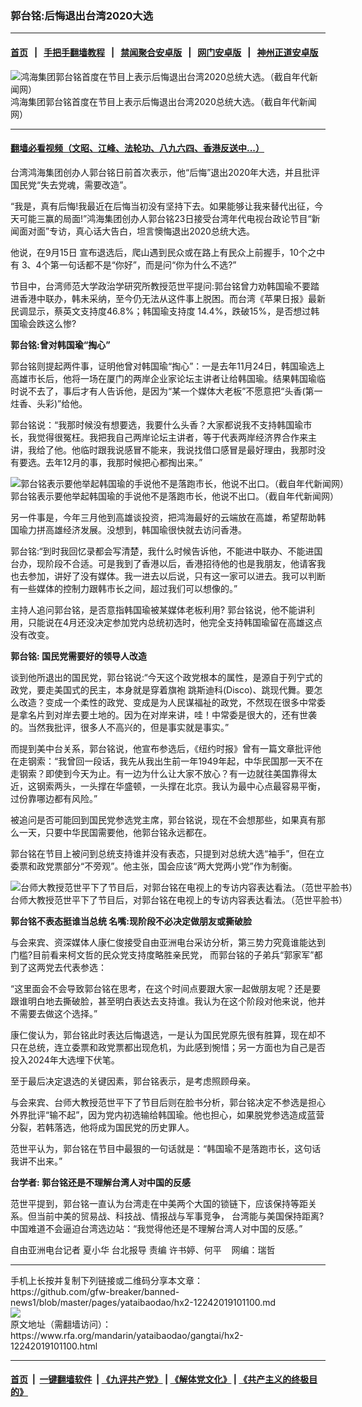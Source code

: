### 郭台铭:后悔退出台湾2020大选
------------------------

#### [首页](https://github.com/gfw-breaker/banned-news1/blob/master/README.md) &nbsp;&nbsp;|&nbsp;&nbsp; [手把手翻墙教程](https://github.com/gfw-breaker/guides/wiki) &nbsp;&nbsp;|&nbsp;&nbsp; [禁闻聚合安卓版](https://github.com/gfw-breaker/bn-android) &nbsp;&nbsp;|&nbsp;&nbsp; [网门安卓版](https://github.com/oGate2/oGate) &nbsp;&nbsp;|&nbsp;&nbsp; [神州正道安卓版](https://github.com/SzzdOgate/update) 



<div id="headerimg">
 <img alt="鸿海集团郭台铭首度在节目上表示后悔退出台湾2020总统大选。（截自年代新闻网）" src="https://www.rfa.org/mandarin/yataibaodao/gangtai/hx2-12242019101100.html/4e00.png/@@images/659a5b3f-fc96-4711-9113-fc2ba8458ad8.png" title="鸿海集团郭台铭首度在节目上表示后悔退出台湾2020总统大选。（截自年代新闻网）"/>
 <div id="headerimgcontents">
  <div id="headerimgcaption">
   <span>
    鸿海集团郭台铭首度在节目上表示后悔退出台湾2020总统大选。（截自年代新闻网）
   </span>
   <!-- zoomattribute -->
  </div>
  <!-- headerimgcaption -->
 </div>
 <!-- headerimagecontents -->
</div>

<hr/>


#### [翻墙必看视频（文昭、江峰、法轮功、八九六四、香港反送中...）](https://github.com/gfw-breaker/banned-news/blob/master/pages/link3.md)

<div id="storytext">
 <div>
  <div class="slot_header">
  </div>
 </div>
 <p>
 </p>
 <p>
  台湾鸿海集团创办人郭台铭日前首次表示，他“后悔”退出2020年大选，并且批评国民党“失去党魂，需要改造”。
 </p>
 <p>
  “我是，真有后悔!我最近在后悔当初没有坚持下去。如果能够让我来替代出征，今天可能三赢的局面!”鸿海集团创办人郭台铭23日接受台湾年代电视台政论节目“新闻面对面”专访，真心话大告白，坦言懊悔退出2020总统大选。
 </p>
 <p>
 </p>
 <p>
 </p>
 <p>
  他说，在9月15日 宣布退选后，爬山遇到⺠众或在路上有⺠众上前握手，10个之中有 3、4个第一句话都不是“你好”，而是问“你为什么不选?”
 </p>
 <p>
  节目中，台湾师范大学政治学研究所教授范世平提问:郭台铭曾力劝韩国瑜不要踏进香港中联办，韩未采纳，至今仍无法从这件事上脱困。而台湾《苹果日报》最新⺠调显示，蔡英文支持度46.8%；韩国瑜支持度 14.4%，跌破15%，是否想过韩国瑜会跌这么惨?
 </p>
 <p>
  <b>
   郭台铭:曾对韩国瑜“掏心”
  </b>
 </p>
 <p>
  郭台铭则提起两件事，证明他曾对韩国瑜“掏心”：一是去年11月24日，韩国瑜选上高雄市长后，他将一场在厦门的两岸企业家论坛主讲者让给韩国瑜。结果韩国瑜临时说不去了，事后才有人告诉他，是因为“某一个媒体大老板”不愿意把“头香(第一炷香、头彩)”给他。
 </p>
 <p>
  郭台铭说：“我那时候没有想要选，我要什么头香？大家都说我不支持韩国瑜市长，我觉得很冤枉。我把我自己两岸论坛主讲者，等于代表两岸经济界合作来主讲，我给了他。他临时跟我说感冒不能来，我说找借口感冒是最好理由，我那时没有要选。去年12月的事，我那时候把心都掏出来。”
 </p>
 <p>
 </p>
 <p>
  <div class="image-inline captioned" style="width:1635px;">
   <div style="width:1635px;">
    <img alt="郭台铭表示要他举起韩国瑜的手说他不是落跑市长，他说不出口。（截自年代新闻网）" src="https://www.rfa.org/mandarin/yataibaodao/gangtai/hx2-12242019101100.html/4e8c.png" title="郭台铭表示要他举起韩国瑜的手说他不是落跑市长，他说不出口。（截自年代新闻网）"/>
   </div>
   <div class="image-caption">
    <span style="width:1635px;">
     郭台铭表示要他举起韩国瑜的手说他不是落跑市长，他说不出口。（截自年代新闻网）
    </span>
    <span class="copyright">
    </span>
   </div>
  </div>
 </p>
 <p>
  另一件事是，今年三月他到高雄谈投资，把鸿海最好的云端放在高雄，希望帮助韩国瑜力拼高雄经济发展。没想到，韩国瑜很快就去访问香港。
 </p>
 <p>
  郭台铭:“到时我回忆录都会写清楚，我什么时候告诉他，不能进中联办、不能进国台办，现阶段不合适。可是我到了香港以后，香港招待他的也是我朋友，他请客我也去参加，讲好了没有媒体。我一进去以后说，只有这一家可以进去。我可以判断有一些媒体的控制力跟韩市长之间，超过我们可以想像的。”
 </p>
 <p>
  主持人追问郭台铭，是否意指韩国瑜被某媒体老板利用? 郭台铭说，他不能讲利用，只能说在4月还没决定参加党内总统初选时，他完全支持韩国瑜留在高雄这点没有改变。
 </p>
 <p>
  <b>
   郭台铭: 国⺠党需要好的领导人改造
  </b>
 </p>
 <p>
  谈到他所退出的国⺠党，郭台铭说:“今天这个政党根本的属性，是源自于列宁式的政党，要走美国式的⺠主，本身就是穿着旗袍 跳斯迪科(Disco)、跳现代舞。要怎么改造？变成一个柔性的政党、变成是为人⺠谋福祉的政党，不然现在很多中常委是拿名片到对岸去要土地的。因为在对岸来讲，哇！中常委是很大的，还有世袭的。当然我批评，很多人不高兴的，但是事实就是事实。”
 </p>
 <p>
  而提到美中台关系，郭台铭说，他宣布参选后，《纽约时报》曾有一篇文章批评他在走钢索：“我曾回一段话，我先从我出生前一年1949年起，中华⺠国那一天不在走钢索？即使到今天为止。有一边为什么让大家不放心？有一边就往美国靠得太近，这钢索两头，一头撑在华盛顿，一头撑在北京。我认为最中心点最容易平衡，过份靠哪边都有风险。”
 </p>
 <p>
  被追问是否可能回到国⺠党参选党主席，郭台铭说，现在不会想那些，如果真有那么一天，只要中华⺠国需要他，他郭台铭永远都在。
 </p>
 <p>
  郭台铭在节目上被问到总统支持谁并没有表态，只提到对总统大选“袖手”，但在立委票和政党票部分“不旁观”。他主张，国会应该“两大党两小党”作为制衡。
 </p>
 <p>
 </p>
 <p>
  <div class="image-inline captioned" style="width:1500px;">
   <div style="width:1500px;">
    <img alt="台师大教授范世平下了节目后，对郭台铭在电视上的专访内容表达看法。（范世平脸书）" src="https://www.rfa.org/mandarin/yataibaodao/gangtai/hx2-12242019101100.html/3.jpg" title="台师大教授范世平下了节目后，对郭台铭在电视上的专访内容表达看法。（范世平脸书）"/>
   </div>
   <div class="image-caption">
    <span style="width:1500px;">
     台师大教授范世平下了节目后，对郭台铭在电视上的专访内容表达看法。（范世平脸书）
    </span>
    <span class="copyright">
    </span>
   </div>
  </div>
 </p>
 <p>
  <b>
   郭台铭不表态挺谁当总统 名嘴:现阶段不必决定做朋友或撕破脸
  </b>
 </p>
 <p>
  与会来宾、资深媒体人康仁俊接受自由亚洲电台采访分析，第三势力究竟谁能达到门槛?目前看来柯文哲的⺠众党支持度略胜亲⺠党， 而郭台铭的子弟兵“郭家军”都到了这两党去代表参选：
 </p>
 <p>
  “这里面会不会导致郭台铭在思考，在这个时间点要跟大家一起做朋友呢？还是要跟谁明白地去撕破脸，甚至明白表达去支持谁。我认为在这个阶段对他来说，他并不需要去做这个选择。”
 </p>
 <p>
  康仁俊认为，郭台铭此时表达后悔退选，一是认为国⺠党原先很有胜算，现在却不只在总统，连立委票和政党票都出现危机，为此感到惋惜；另一方面也为自己是否投入2024年大选埋下伏笔。
 </p>
 <p>
  至于最后决定退选的关键因素，郭台铭表示，是考虑照顾母亲。
 </p>
 <p>
  与会来宾、台师大教授范世平下了节目后则在脸书分析，郭台铭决定不参选是担心外界批评“输不起”，因为党内初选输给韩国瑜。他也担心，如果脱党参选造成蓝营分裂，若韩落选，他将成为国⺠党的历史罪人。
 </p>
 <p>
  范世平认为，郭台铭在节目中最狠的一句话就是：“韩国瑜不是落跑市长，这句话我讲不出来。”
 </p>
 <p>
  <b>
   台学者: 郭台铭还是不理解台湾人对中国的反感
  </b>
 </p>
 <p>
  范世平提到，郭台铭一直认为台湾走在中美两个大国的锁链下，应该保持等距关系。但当前中美的贸易战、科技战、情报战与军事竞争， 台湾能与美国保持距离?中国难道不会逼迫台湾选边站：“我觉得他还是不理解台湾人对中国的反感。”
 </p>
 <p>
 </p>
 <p>
  自由亚洲电台记者 夏小华 台北报导 责编 许书婷、何平    网编：瑞哲
 </p>
</div>

<hr/>
手机上长按并复制下列链接或二维码分享本文章：<br/>
https://github.com/gfw-breaker/banned-news1/blob/master/pages/yataibaodao/hx2-12242019101100.md <br/>
<a href='https://github.com/gfw-breaker/banned-news1/blob/master/pages/yataibaodao/hx2-12242019101100.md'><img src='https://github.com/gfw-breaker/banned-news1/blob/master/pages/yataibaodao/hx2-12242019101100.md.png'/></a> <br/>
原文地址（需翻墙访问）：https://www.rfa.org/mandarin/yataibaodao/gangtai/hx2-12242019101100.html


------------------------
#### [首页](https://github.com/gfw-breaker/banned-news1/blob/master/README.md) &nbsp;|&nbsp; [一键翻墙软件](https://github.com/gfw-breaker/nogfw/blob/master/README.md) &nbsp;| [《九评共产党》](https://github.com/gfw-breaker/9ping.md/blob/master/README.md#九评之一评共产党是什么) | [《解体党文化》](https://github.com/gfw-breaker/jtdwh.md/blob/master/README.md) | [《共产主义的终极目的》](https://github.com/gfw-breaker/gczydzjmd.md/blob/master/README.md)


<img src='http://gfw-breaker.win/banned-news/pages/yataibaodao/hx2-12242019101100.md' width='0px' height='0px'/>